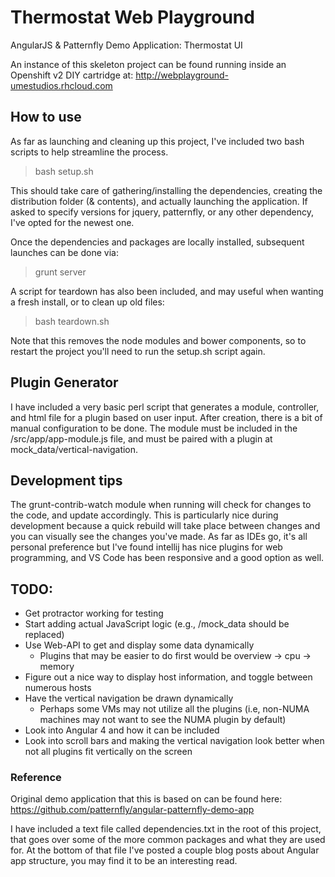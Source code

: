 # Thermostat Web Playground

AngularJS & Patternfly Demo Application: Thermostat UI

An instance of this skeleton project can be found running inside an Openshift v2 DIY cartridge at: http://webplayground-umestudios.rhcloud.com

## How to use

As far as launching and cleaning up this project, I've included two bash scripts to help streamline the process.

> bash setup.sh

This should take care of gathering/installing the dependencies, creating the distribution folder (& contents), and actually launching the application. If asked to specify versions for jquery, patternfly, or any other dependency, I've opted for the newest one.

Once the dependencies and packages are locally installed, subsequent launches can be done via:

> grunt server

A script for teardown has also been included, and may useful when wanting a fresh install, or to clean up old files:

> bash teardown.sh

Note that this removes the node modules and bower components, so to restart the project you'll need to run the setup.sh script again.

## Plugin Generator

I have included a very basic perl script that generates a module, controller, and html file for a plugin based on user input. After creation, there is a bit of manual configuration to be done. The module must be included in the /src/app/app-module.js file, and must be paired with a plugin at mock_data/vertical-navigation. 

## Development tips

The grunt-contrib-watch module when running will check for changes to the code, and update accordingly. This is particularly nice during development because a quick rebuild will take place between changes and you can visually see the changes you've made. As far as IDEs go, it's all personal preference but I've found intellij has nice plugins for web programming, and VS Code has been responsive and a good option as well.

## TODO:
- Get protractor working for testing
- Start adding actual JavaScript logic (e.g., /mock_data should be replaced)
- Use Web-API to get and display some data dynamically
  - Plugins that may be easier to do first would be overview -> cpu -> memory
- Figure out a nice way to display host information, and toggle between numerous hosts
- Have the vertical navigation be drawn dynamically
  - Perhaps some VMs may not utilize all the plugins (i.e, non-NUMA machines may not want to see the NUMA plugin by default)
- Look into Angular 4 and how it can be included  
- Look into scroll bars and making the vertical navigation look better when not all plugins fit vertically on the screen
  
### Reference

Original demo application that this is based on can be found here: https://github.com/patternfly/angular-patternfly-demo-app

I have included a text file called dependencies.txt in the root of this project, that goes over some of the more common packages and what they are used for. At the bottom of that file I've posted a couple blog posts about Angular app structure, you may find it to be an interesting read.
